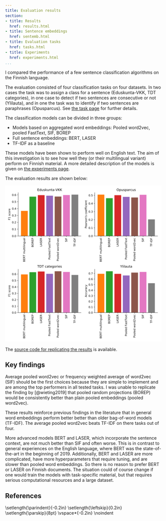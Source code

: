 ```yaml
---
title: Evaluation results
section:
- title: Results
  href: results.html
- title: Sentence embeddings
  href: sentemb.html
- title: Evaluation tasks
  href: tasks.html
- title: Experiments
  href: experiments.html
...
```


I compared the performance of a few sentence classification algorithms
on the Finnish language.

The evaluation consisted of four classification tasks on four
datasets. In two cases the task was to assign a class for a sentence
(Eduskunta-VKK, TDT categories), in one case to detect if two
sentences are consecutive or not (Ylilauta), and in one the task was
to identify if two sentences are paraphrases (Opusparcus). See [the
task page](tasks.html) for further details.

The classification models can be divided in three groups:

* Models based on aggregated word embeddings: Pooled word2vec, pooled FastText, SIF, BOREP
* Full sentence embeddings: BERT, LASER
* TF-IDF as a baseline

These models have been shown to perform well on English text. The aim
of this investigation is to see how well they (or their multilingual
variant) perform on Finnish material. A more detailed description of
the models is given on [the experiments page](experiments.html).

The evaluation results are shown below:

![Model performances on the evaluation tasks](images/scores.svg)

The [source code for replicating the
results](https://github.com/aajanki/fi-sentence-embeddings-eval) is
available.

## Key findings

Average pooled word2vec or frequency weighted average of word2vec
(SIF) should be the first choices because they are simple to implement
and are among the top performers in all tested tasks. I was unable to
replicate the finding by [@wieting2019] that pooled random projections
(BOREP) would be consistently better than plain pooled embeddings
(pooled word2vec).

These results reinforce previous findings in the literature that in
general word embeddings perform better better than older bag-of-word
models (TF-IDF). The average pooled word2vec beats TF-IDF on there
tasks out of four.

More advanced models BERT and LASER, which incorporate the sentence
context, are not much better than SIF and often worse. This is in
contrast to general experiences on the English language, where BERT
was the state-of-the-art in the beginning of 2019. Additionally, BERT
and LASER are more complicated, have more hyperparameters that require
tuning, and are slower than pooled word embeddings. So there is no
reason to prefer BERT or LASER on Finnish documents. The situation
could of course change if one would train the models with
task-specific material, but that requires serious computational
resources and a large dataset.

## References
\setlength{\parindent}{-0.2in}
\setlength{\leftskip}{0.2in}
\setlength{\parskip}{8pt}
\vspace*{-0.2in}
\noindent
